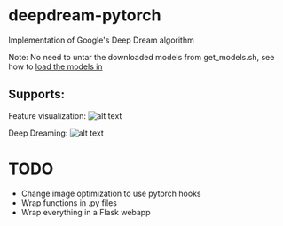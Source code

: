 # deepdream-pytorch
Implementation of Google's Deep Dream algorithm

Note: No need to untar the downloaded models from get_models.sh, see how to [load the models in](https://github.com/CSAILVision/places365/blob/master/run_placesCNN_basic.py)

## Supports:
Feature visualization:
![alt text](https://github.com/jbial/deepdream-pytorch/images/feature_vis1.jpg)

Deep Dreaming:
![alt text](https://github.com/jbial/deepdream-pytorch/images/high_frequency_dog.jpg)

# TODO
* Change image optimization to use pytorch hooks
* Wrap functions in .py files
* Wrap everything in a Flask webapp
